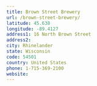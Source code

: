 ```yaml
---
title: Brown Street Brewery
url: /brown-street-brewery/
latitude: 45.638
longitude: -89.4127
address1: 16 North Brown Street
address2: 
city: Rhinelander
state: Wisconsin
code: 54501
country: United States
phone: 1-715-369-2100
website: 
---
```


